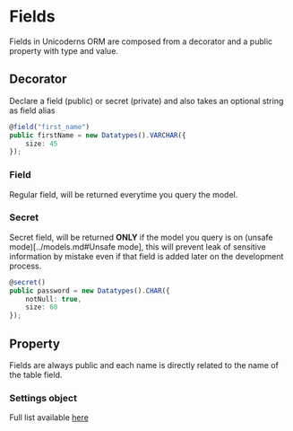 # Fields

Fields in Unicoderns ORM are composed from a decorator and a public property with type and value.

## Decorator

Declare a field (public) or secret (private) and also takes an optional string as field alias

```typescript
@field("first_name")
public firstName = new Datatypes().VARCHAR({
    size: 45
});
```

### Field

Regular field, will be returned everytime you query the model.

### Secret

Secret field, will be returned **ONLY** if the model you query is on (unsafe mode)[../models.md#Unsafe mode], this will prevent leak of sensitive information by mistake even if that field is added later on the development process.

```typescript
@secret()
public password = new Datatypes().CHAR({
    notNull: true,
    size: 60
});
```

## Property

Fields are always public and each name is directly related to the name of the table field.

### Settings object

Full list available [here](02-settings.md)
